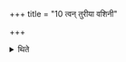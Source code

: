 +++
title = "10 त्वन् तुरीया वशिनी"

+++

<details><summary>थिते</summary>

त्वं तुरीया वशिनी वशासीत्युदीचीं नीयमानामनुमन्त्रयते १०
</details>
